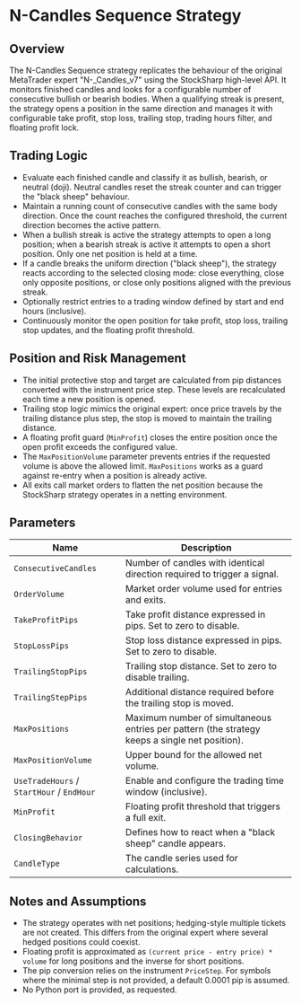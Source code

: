 # N-Candles Sequence Strategy

## Overview
The N-Candles Sequence strategy replicates the behaviour of the original MetaTrader expert "N-_Candles_v7" using the StockSharp high-level API. It monitors finished candles and looks for a configurable number of consecutive bullish or bearish bodies. When a qualifying streak is present, the strategy opens a position in the same direction and manages it with configurable take profit, stop loss, trailing stop, trading hours filter, and floating profit lock.

## Trading Logic
- Evaluate each finished candle and classify it as bullish, bearish, or neutral (doji). Neutral candles reset the streak counter and can trigger the "black sheep" behaviour.
- Maintain a running count of consecutive candles with the same body direction. Once the count reaches the configured threshold, the current direction becomes the active pattern.
- When a bullish streak is active the strategy attempts to open a long position; when a bearish streak is active it attempts to open a short position. Only one net position is held at a time.
- If a candle breaks the uniform direction ("black sheep"), the strategy reacts according to the selected closing mode: close everything, close only opposite positions, or close only positions aligned with the previous streak.
- Optionally restrict entries to a trading window defined by start and end hours (inclusive).
- Continuously monitor the open position for take profit, stop loss, trailing stop updates, and the floating profit threshold.

## Position and Risk Management
- The initial protective stop and target are calculated from pip distances converted with the instrument price step. These levels are recalculated each time a new position is opened.
- Trailing stop logic mimics the original expert: once price travels by the trailing distance plus step, the stop is moved to maintain the trailing distance.
- A floating profit guard (`MinProfit`) closes the entire position once the open profit exceeds the configured value.
- The `MaxPositionVolume` parameter prevents entries if the requested volume is above the allowed limit. `MaxPositions` works as a guard against re-entry when a position is already active.
- All exits call market orders to flatten the net position because the StockSharp strategy operates in a netting environment.

## Parameters
| Name | Description |
| --- | --- |
| `ConsecutiveCandles` | Number of candles with identical direction required to trigger a signal. |
| `OrderVolume` | Market order volume used for entries and exits. |
| `TakeProfitPips` | Take profit distance expressed in pips. Set to zero to disable. |
| `StopLossPips` | Stop loss distance expressed in pips. Set to zero to disable. |
| `TrailingStopPips` | Trailing stop distance. Set to zero to disable trailing. |
| `TrailingStepPips` | Additional distance required before the trailing stop is moved. |
| `MaxPositions` | Maximum number of simultaneous entries per pattern (the strategy keeps a single net position). |
| `MaxPositionVolume` | Upper bound for the allowed net volume. |
| `UseTradeHours` / `StartHour` / `EndHour` | Enable and configure the trading time window (inclusive). |
| `MinProfit` | Floating profit threshold that triggers a full exit. |
| `ClosingBehavior` | Defines how to react when a "black sheep" candle appears. |
| `CandleType` | The candle series used for calculations. |

## Notes and Assumptions
- The strategy operates with net positions; hedging-style multiple tickets are not created. This differs from the original expert where several hedged positions could coexist.
- Floating profit is approximated as `(current price - entry price) * volume` for long positions and the inverse for short positions.
- The pip conversion relies on the instrument `PriceStep`. For symbols where the minimal step is not provided, a default 0.0001 pip is assumed.
- No Python port is provided, as requested.
